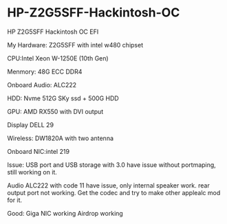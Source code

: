# HP-Z2G5SFF-Hackintosh-OC
HP Z2G5SFF Hackintosh OC EFI

My Hardware:
Z2G5SFF with intel w480 chipset

CPU:Intel Xeon W-1250E (10th Gen) 

Menmory: 48G ECC DDR4 

Onboard Audio: ALC222

HDD: Nvme 512G SKy ssd + 500G HDD

GPU: AMD RX550 with DVI output

Display DELL 29

Wireless: DW1820A with two antenna

Onboard NIC:intel 219


Issue:
USB port and USB storage with 3.0 have issue without portmaping, still working on it.

Audio ALC222 with code 11 have issue, only internal speaker work. rear output port not working. 
Get the codec and try to make other applealc mod for it.

Good:
Giga NIC working
Airdrop working
